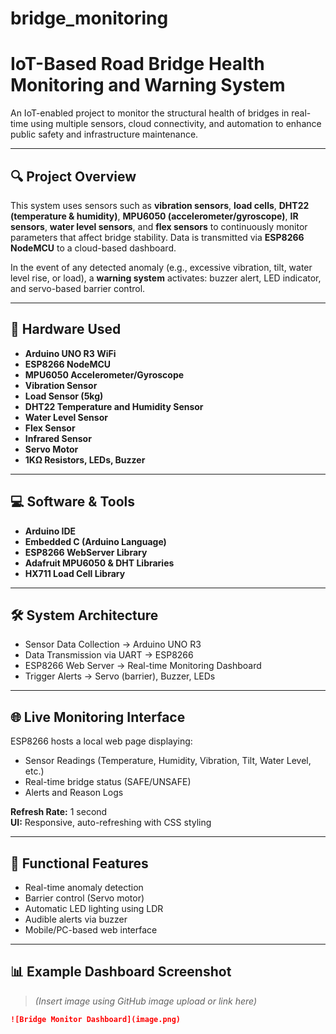 # bridge_monitoring

# IoT-Based Road Bridge Health Monitoring and Warning System

An IoT-enabled project to monitor the structural health of bridges in real-time using multiple sensors, cloud connectivity, and automation to enhance public safety and infrastructure maintenance.

---

## 🔍 Project Overview

This system uses sensors such as **vibration sensors**, **load cells**, **DHT22 (temperature & humidity)**, **MPU6050 (accelerometer/gyroscope)**, **IR sensors**, **water level sensors**, and **flex sensors** to continuously monitor parameters that affect bridge stability. Data is transmitted via **ESP8266 NodeMCU** to a cloud-based dashboard.

In the event of any detected anomaly (e.g., excessive vibration, tilt, water level rise, or load), a **warning system** activates: buzzer alert, LED indicator, and servo-based barrier control.

---

## 🧰 Hardware Used

- **Arduino UNO R3 WiFi**
- **ESP8266 NodeMCU**
- **MPU6050 Accelerometer/Gyroscope**
- **Vibration Sensor**
- **Load Sensor (5kg)**
- **DHT22 Temperature and Humidity Sensor**
- **Water Level Sensor**
- **Flex Sensor**
- **Infrared Sensor**
- **Servo Motor**
- **1KΩ Resistors, LEDs, Buzzer**

---

## 💻 Software & Tools

- **Arduino IDE**
- **Embedded C (Arduino Language)**
- **ESP8266 WebServer Library**
- **Adafruit MPU6050 & DHT Libraries**
- **HX711 Load Cell Library**

---

## 🛠️ System Architecture

- Sensor Data Collection → Arduino UNO R3
- Data Transmission via UART → ESP8266
- ESP8266 Web Server → Real-time Monitoring Dashboard
- Trigger Alerts → Servo (barrier), Buzzer, LEDs

---

## 🌐 Live Monitoring Interface

ESP8266 hosts a local web page displaying:

- Sensor Readings (Temperature, Humidity, Vibration, Tilt, Water Level, etc.)
- Real-time bridge status (SAFE/UNSAFE)
- Alerts and Reason Logs

**Refresh Rate:** 1 second  
**UI:** Responsive, auto-refreshing with CSS styling

---

## 🧪 Functional Features

- Real-time anomaly detection
- Barrier control (Servo motor)
- Automatic LED lighting using LDR
- Audible alerts via buzzer
- Mobile/PC-based web interface

---

## 📊 Example Dashboard Screenshot

> *(Insert image using GitHub image upload or link here)*  
```markdown
![Bridge Monitor Dashboard](image.png)
